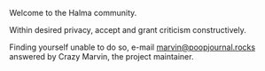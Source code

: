 Welcome to the Halma community.

Within desired privacy, accept and grant criticism constructively.

Finding yourself unable to do so, e-mail marvin@poopjournal.rocks answered by Crazy Marvin, the project maintainer.

